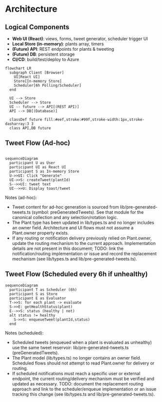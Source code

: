 # Architecture

## Logical Components
- **Web UI (React)**: views, forms, tweet generator, scheduler trigger UI
- **Local Store (in-memory)**: plants array, timers
- **(Future) API**: REST endpoints for plants & tweeting
- **(Future) DB**: persistent storage
- **CI/CD**: build/test/deploy to Azure

```mermaid
flowchart LR
  subgraph Client [Browser]
    UI[React UI]
    Store[In-memory Store]
    Scheduler[6h Polling/Scheduler]
  end

  UI --> Store
  Scheduler --> Store
  UI -- future --> API[(REST API)]
  API --> DB[(Database)]

  classDef future fill:#eef,stroke:#99f,stroke-width:1px,stroke-dasharray:3 3
  class API,DB future
```

## Tweet Flow (Ad-hoc)
```mermaid

sequenceDiagram
  participant U as User
  participant UI as React UI
  participant S as In-memory Store
  U->>UI: Click "Generate"
  UI->>S: createTweet(plantId)
  S-->>UI: tweet text
  UI-->>U: Display toast/tweet
```

Notes (ad-hoc):
- Tweet content for ad-hoc generation is sourced from lib/pre-generated-tweets.ts (symbol: preGeneratedTweets). See that module for the canonical collection and any selection/rotation logic.
- The Plant type has been updated in lib/types.ts and no longer includes an owner field. Architecture and UI flows must not assume a Plant.owner property exists.
- If any routing or notification delivery previously relied on Plant.owner, update the routing mechanism to the current approach. Implementation details are not present in this document; TODO: link the notification/routing implementation or issue and record the replacement mechanism (see lib/types.ts and lib/pre-generated-tweets.ts).

## Tweet Flow (Scheduled every 6h if unhealthy)

```mermaid
sequenceDiagram
  participant T as Scheduler (6h)
  participant S as Store
  participant E as Evaluator
  T->>S: for each plant -> evaluate
  S->>E: getHealthStatus(plant)
  E-->>S: status (healthy | not)
  alt status != healthy
    S->>S: enqueueTweet(plantId,status)
  end
```

Notes (scheduled):
- Scheduled tweets (enqueued when a plant is evaluated as unhealthy) use the same tweet reservoir: lib/pre-generated-tweets.ts (preGeneratedTweets).
- The Plant model (lib/types.ts) no longer contains an owner field. Scheduled flows should not attempt to read Plant.owner for delivery or routing.
- If scheduled notifications must reach a specific user or external endpoint, the current routing/delivery mechanism must be verified and updated as necessary. TODO: document the replacement routing approach and link to the scheduler/enqueue implementation or an issue tracking this change (see lib/types.ts and lib/pre-generated-tweets.ts).
